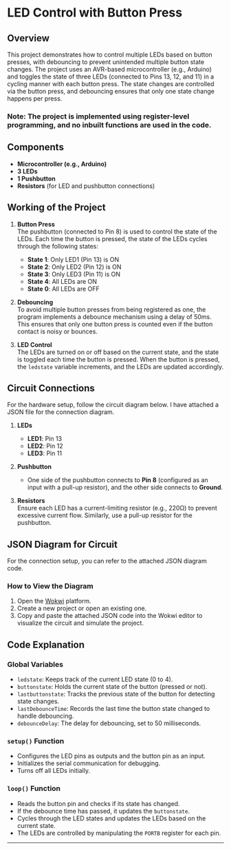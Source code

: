 # LED Control with Button Press

## Overview
This project demonstrates how to control multiple LEDs based on button presses, with debouncing to prevent unintended multiple button state changes. The project uses an AVR-based microcontroller (e.g., Arduino) and toggles the state of three LEDs (connected to Pins 13, 12, and 11) in a cycling manner with each button press. The state changes are controlled via the button press, and debouncing ensures that only one state change happens per press.

### **Note**: The project is implemented using **register-level programming**, and no inbuilt functions are used in the code.

## Components
- **Microcontroller (e.g., Arduino)**  
- **3 LEDs**  
- **1 Pushbutton**  
- **Resistors** (for LED and pushbutton connections)
  
## Working of the Project
1. **Button Press**  
   The pushbutton (connected to Pin 8) is used to control the state of the LEDs. Each time the button is pressed, the state of the LEDs cycles through the following states:
   - **State 1**: Only LED1 (Pin 13) is ON
   - **State 2**: Only LED2 (Pin 12) is ON
   - **State 3**: Only LED3 (Pin 11) is ON
   - **State 4**: All LEDs are ON
   - **State 0**: All LEDs are OFF

2. **Debouncing**  
   To avoid multiple button presses from being registered as one, the program implements a debounce mechanism using a delay of 50ms. This ensures that only one button press is counted even if the button contact is noisy or bounces.

3. **LED Control**  
   The LEDs are turned on or off based on the current state, and the state is toggled each time the button is pressed. When the button is pressed, the `ledstate` variable increments, and the LEDs are updated accordingly.

## Circuit Connections
For the hardware setup, follow the circuit diagram below. I have attached a JSON file for the connection diagram. 

1. **LEDs**
   - **LED1**: Pin 13
   - **LED2**: Pin 12
   - **LED3**: Pin 11

2. **Pushbutton**
   - One side of the pushbutton connects to **Pin 8** (configured as an input with a pull-up resistor), and the other side connects to **Ground**.

3. **Resistors**  
   Ensure each LED has a current-limiting resistor (e.g., 220Ω) to prevent excessive current flow. Similarly, use a pull-up resistor for the pushbutton.

## JSON Diagram for Circuit
For the connection setup, you can refer to the attached JSON diagram code.

### How to View the Diagram
1. Open the [Wokwi](https://wokwi.com) platform.
2. Create a new project or open an existing one.
3. Copy and paste the attached JSON code into the Wokwi editor to visualize the circuit and simulate the project.

## Code Explanation
### Global Variables
- `ledstate`: Keeps track of the current LED state (0 to 4).
- `buttonstate`: Holds the current state of the button (pressed or not).
- `lastbuttonstate`: Tracks the previous state of the button for detecting state changes.
- `lastDebounceTime`: Records the last time the button state changed to handle debouncing.
- `debounceDelay`: The delay for debouncing, set to 50 milliseconds.

### `setup()` Function
- Configures the LED pins as outputs and the button pin as an input.
- Initializes the serial communication for debugging.
- Turns off all LEDs initially.

### `loop()` Function
- Reads the button pin and checks if its state has changed.
- If the debounce time has passed, it updates the `buttonstate`.
- Cycles through the LED states and updates the LEDs based on the current state.
- The LEDs are controlled by manipulating the `PORTB` register for each pin.

---
